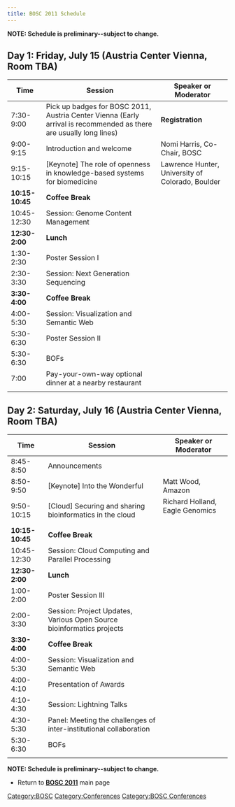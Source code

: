 ```yaml
---
title: BOSC 2011 Schedule
---
```


**NOTE: Schedule is preliminary--subject to change.**

Day 1: Friday, July 15 (Austria Center Vienna, Room TBA)
--------------------------------------------------------

| Time            | Session                                                                                                            | Speaker or Moderator                             |
|-----------------|--------------------------------------------------------------------------------------------------------------------|--------------------------------------------------|
| 7:30-9:00       | Pick up badges for BOSC 2011, Austria Center Vienna (Early arrival is recommended as there are usually long lines) | **Registration**                                 |
| 9:00-9:15       | Introduction and welcome                                                                                           | Nomi Harris, Co-Chair, BOSC                      |
| 9:15-10:15      | \[Keynote\] The role of openness in knowledge-based systems for biomedicine                                        | Lawrence Hunter, University of Colorado, Boulder |
| **10:15-10:45** | **Coffee Break**                                                                                                   |                                                  |
| 10:45-12:30     | Session: Genome Content Management                                                                                 |                                                  |
| **12:30-2:00**  | **Lunch**                                                                                                          |                                                  |
| 1:30-2:30       | Poster Session I                                                                                                   |                                                  |
| 2:30-3:30       | Session: Next Generation Sequencing                                                                                |                                                  |
| **3:30-4:00**   | **Coffee Break**                                                                                                   |                                                  |
| 4:00-5:30       | Session: Visualization and Semantic Web                                                                            |                                                  |
| 5:30-6:30       | Poster Session II                                                                                                  |                                                  |
| 5:30-6:30       | BOFs                                                                                                               |                                                  |
| 7:00            | Pay-your-own-way optional dinner at a nearby restaurant                                                            |                                                  |
||

Day 2: Saturday, July 16 (Austria Center Vienna, Room TBA)
----------------------------------------------------------

| Time            | Session                                                                       | Speaker or Moderator                      |
|-----------------|-------------------------------------------------------------------------------|-------------------------------------------|
| 8:45-8:50       | Announcements                                                                 |                                           |
| 8:50-9:50       | \[Keynote\] Into the Wonderful                                                | Matt Wood, Amazon                         |
| 9:50-10:15      | \[Cloud\] Securing and sharing bioinformatics in the cloud                    | Richard Holland, Eagle Genomics           |
| **10:15-10:45** | **Coffee Break**                                                              |                                           |
| 10:45-12:30     | Session: Cloud Computing and Parallel Processing                              |                                           |
| **12:30-2:00**  | **Lunch**                                                                     |                                           |
| 1:00-2:00       | Poster Session III                                                            |                                           |
| 2:00-3:30       | Session: Project Updates, Various Open Source bioinformatics projects         |                                           |
| **3:30-4:00**   | **Coffee Break**                                                              |                                           |
| 4:00-5:30       | Session: Visualization and Semantic Web                                       |                                           |
| 4:00-4:10       | Presentation of Awards                                                        |                                           |
| 4:10-4:30       | Session: Lightning Talks                                                      |                                           |
| 4:30-5:30       | Panel: Meeting the challenges of inter-institutional collaboration            |                                           |
| 5:30-6:30       | BOFs                                                                          |                                           |
||

**NOTE: Schedule is preliminary--subject to change.**

-   Return to **[ BOSC 2011](BOSC_2011 "wikilink")** main page

<Category:BOSC> <Category:Conferences> [Category:BOSC
Conferences](Category:BOSC_Conferences "wikilink")
